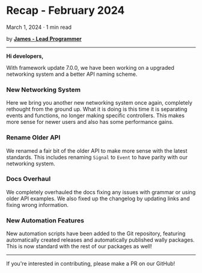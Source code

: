 # Recap - February 2024
March 1, 2024 · 1 min read

by **[James - Lead Programmer](https://github.com/lolmansReturn)**

---

**Hi developers,**

With framework update 7.0.0, we have been working on a upgraded networking system and a better API naming scheme.

### New Networking System

Here we bring you another new networking system once again, completely rethought from the ground up. What it is doing is this time it is separating events and functions, no longer making specific controllers. This makes more sense for newer users and also has some performance gains.

### Rename Older API

We renamed a fair bit of the older API to make more sense with the latest standards. This includes renaming `Signal` to `Event` to have parity with our networking system.

### Docs Overhaul

We completely overhauled the docs fixing any issues with grammar or using older API examples. We also fixed up the changelog by updating links and fixing wrong information.

### New Automation Features

New automation scripts have been added to the Git repository, featuring automatically created releases and automatically published wally packages. This is now standard with the rest of our packages as well!

---

If you're interested in contributing, please make a PR on our GitHub!